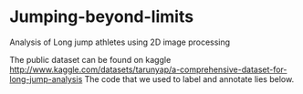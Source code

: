 # Jumping-beyond-limits
Analysis of Long jump athletes using 2D image processing

The public dataset can be found on kaggle http://www.kaggle.com/datasets/tarunyap/a-comprehensive-dataset-for-long-jump-analysis
The code that we used to label and annotate lies below.

